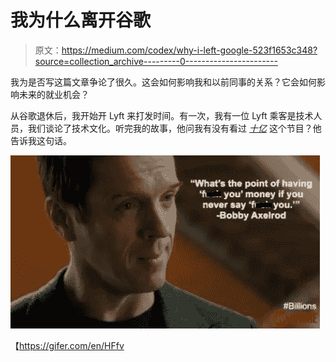 # 我为什么离开谷歌

> 原文：<https://medium.com/codex/why-i-left-google-523f1653c348?source=collection_archive---------0----------------------->

我为是否写这篇文章争论了很久。这会如何影响我和以前同事的关系？它会如何影响未来的就业机会？

从谷歌退休后，我开始开 Lyft 来打发时间。有一次，我有一位 Lyft 乘客是技术人员，我们谈论了技术文化。听完我的故事，他问我有没有看过 [*十亿*](https://www.sho.com/billions) 这个节目？他告诉我这句话。

![](img/c2d70172613743004ab13ad320dfe214.png)

【https://gifer.com/en/HFfv 